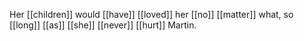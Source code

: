 Her [[children]] would [[have]] [[loved]] her [[no]] [[matter]] what, so [[long]] [[as]] [[she]] [[never]] [[hurt]] Martin. 